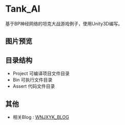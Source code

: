 # Tank_AI

基于BP神经网络的坦克大战游戏例子，使用Unity3D编写。

## 图片预览 

## 目录结构

* Project 可编译项目文件目录
* Bin 可执行文件目录
* Assert 代码文件目录

## 其他

* 相关Blog : [WNJXYK_BLOG](https://blog.wnjxyk.cn/2018/07/20/controller-based-on-bpnetwork-in-tank-game/)

